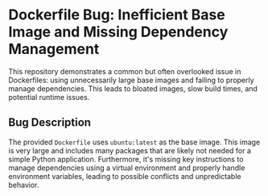 # Dockerfile Bug: Inefficient Base Image and Missing Dependency Management

This repository demonstrates a common but often overlooked issue in Dockerfiles: using unnecessarily large base images and failing to properly manage dependencies. This leads to bloated images, slow build times, and potential runtime issues.

## Bug Description

The provided `Dockerfile` uses `ubuntu:latest` as the base image. This image is very large and includes many packages that are likely not needed for a simple Python application.  Furthermore, it's missing key instructions to manage dependencies using a virtual environment and properly handle environment variables, leading to possible conflicts and unpredictable behavior.